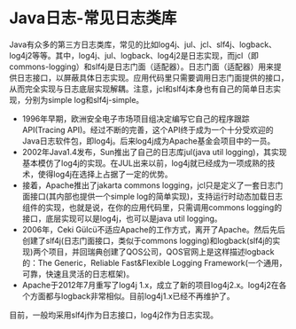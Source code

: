﻿# Java日志-常见日志类库 #

Java有众多的第三方日志类库，常见的比如log4j、jul、jcl、slf4j、logback、log4j2等等。其中，log4j、jul、logback、log4j2是日志实现，而jcl（即commons-logging）和slf4j是日志门面（适配器）。日志门面（适配器）用来提供日志接口，以屏蔽具体日志实现。应用代码里只需要调用日志门面提供的接口，从而完全实现与日志底层实现解耦。注意，jcl和slf4j本身也有自己的简单日志实现，分别为simple log和slf4j-simple。

* 1996年早期，欧洲安全电子市场项目组决定编写它自己的程序跟踪API(Tracing API)。经过不断的完善，这个API终于成为一个十分受欢迎的Java日志软件包，即log4j。后来log4j成为Apache基金会项目中的一员。
* 2002年Java1.4发布，Sun推出了自己的日志库jul(java util logging)，其实现基本模仿了log4j的实现。在JUL出来以前，log4j就已经成为一项成熟的技术，使得log4j在选择上占据了一定的优势。
* 接着，Apache推出了jakarta commons logging，jcl只是定义了一套日志门面接口(其内部也提供一个simple log的简单实现)，支持运行时动态加载日志组件的实现，也就是说，在你的应用代码里，只需调用commons logging的接口，底层实现可以是log4j，也可以是java util logging。
* 2006年，Ceki Gülcü不适应Apache的工作方式，离开了Apache。然后先后创建了slf4j(日志门面接口，类似于commons logging)和logback(slf4j的实现)两个项目，并回瑞典创建了QOS公司，QOS官网上是这样描述logback的：The Generic，Reliable Fast&Flexible Logging Framework(一个通用，可靠，快速且灵活的日志框架)。
* Apache于2012年7月重写了log4j 1.x，成立了新的项目log4j2.x。log4j2在各个方面都与logback非常相似。目前log4j1.x已经不再维护了。

目前，一般均采用slf4j作为日志接口，log4j2作为日志实现。


